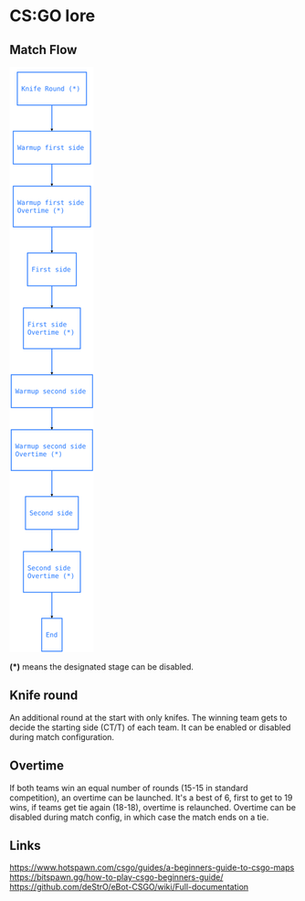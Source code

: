 # CS:GO lore

## Match Flow

![diagram](match_flow.svg)

**(*)** means the designated stage can be disabled.

## Knife round

An additional round at the start with only knifes. The winning team gets to decide the starting side (CT/T) of each team. It can be enabled or disabled during match configuration.

## Overtime

If both teams win an equal number of rounds (15-15 in standard competition), an overtime can be launched. It's a best of 6, first to get to 19 wins, if teams get tie again (18-18), overtime is relaunched. Overtime can be disabled during match config, in which case the match ends on a tie.

## Links

https://www.hotspawn.com/csgo/guides/a-beginners-guide-to-csgo-maps
https://bitspawn.gg/how-to-play-csgo-beginners-guide/
https://github.com/deStrO/eBot-CSGO/wiki/Full-documentation

